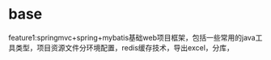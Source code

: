 # base
feature1:springmvc+spring+mybatis基础web项目框架，包括一些常用的java工具类型，项目资源文件分环境配置，redis缓存技术，导出excel，分库，
